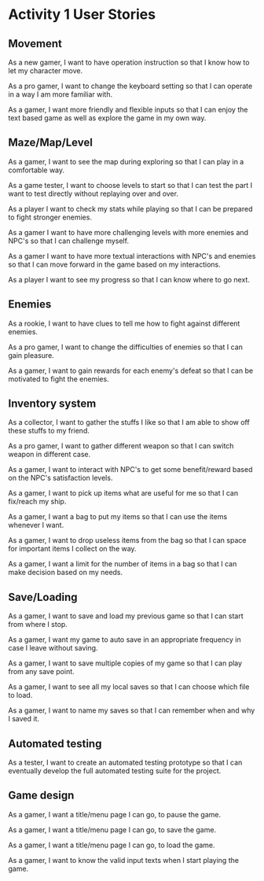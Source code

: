 # Activity 1 User Stories



## Movement

As a new gamer, I want to have operation instruction so that I know how to let my character move.

As a pro gamer, I want to change the keyboard setting so that I can operate in a way I am more familiar with.

As a gamer, I want more friendly and flexible inputs so that I can enjoy the text based game as well as explore the game in my own way.

## Maze/Map/Level

As a gamer, I want to see the map during exploring so that I can play in a comfortable way.

As a game tester, I want to choose levels to start so that I can test the part I want to test directly without replaying over and over.

As a player I want to check my stats while playing so that I can be prepared to fight stronger enemies.

As a gamer I want to have more challenging levels with more enemies and NPC's so that I can challenge myself.

As a gamer I want to have more textual interactions with NPC's and enemies so that I can move forward in the game based on my interactions.

As a player I want to see my progress so that I can know where to go next.

## Enemies

As a rookie, I want to have clues to tell me how to fight against different enemies.

As a pro gamer, I want to change the difficulties of enemies so that I can gain pleasure.

As a gamer, I want to gain rewards for each enemy's defeat so that I can be motivated to fight the enemies.

## Inventory system

As a collector, I want to gather the stuffs I like so that I am able to show off these stuffs to my friend.

As a pro gamer, I want to gather different weapon so that I can switch weapon in different case.

As a gamer, I want to interact with NPC's to get some benefit/reward based on the NPC's satisfaction levels.

As a gamer, I want to pick up items what are useful for me so that I can fix/reach my ship.

As a gamer, I want a bag to put my items so that I can use the items whenever I want.

As a gamer, I want to drop useless items from the bag so that I can space for important items I collect on the way.

As a gamer, I want a limit for the number of items in a bag so that I can make decision based on my needs.

## Save/Loading
	
As a gamer, I want to save and load my previous game so that I can start from where I stop.

As a gamer, I want my game to auto save in an appropriate frequency in case I leave without saving.

As a gamer, I want to save multiple copies of my game so that I can play from any save point.

As a gamer, I want to see all my local saves so that I can choose which file to load.

As a gamer, I want to name my saves so that I can remember when and why I saved it.

## Automated testing

As a tester, I want to create an automated testing prototype so that I can eventually develop the full automated
testing suite for the project.

## Game design

As a gamer, I want a title/menu page I can go, to pause the game.

As a gamer, I want a title/menu page I can go, to save the game.

As a gamer, I want a title/menu page I can go, to load the game.

As a gamer, I want to know the valid input texts when I start playing the game.

